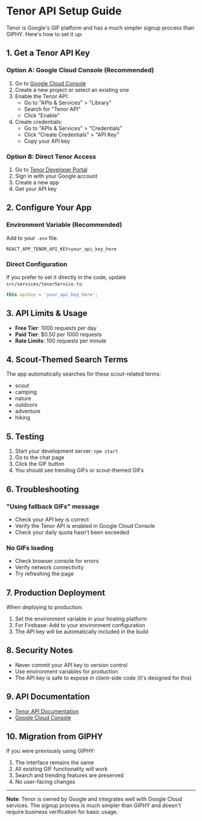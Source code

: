 # Tenor API Setup Guide

Tenor is Google's GIF platform and has a much simpler signup process than GIPHY. Here's how to set it up:

## 1. Get a Tenor API Key

### Option A: Google Cloud Console (Recommended)
1. Go to [Google Cloud Console](https://console.cloud.google.com/)
2. Create a new project or select an existing one
3. Enable the Tenor API:
   - Go to "APIs & Services" > "Library"
   - Search for "Tenor API"
   - Click "Enable"
4. Create credentials:
   - Go to "APIs & Services" > "Credentials"
   - Click "Create Credentials" > "API Key"
   - Copy your API key

### Option B: Direct Tenor Access
1. Go to [Tenor Developer Portal](https://tenor.com/developer/dashboard)
2. Sign in with your Google account
3. Create a new app
4. Get your API key

## 2. Configure Your App

### Environment Variable (Recommended)
Add to your `.env` file:
```
REACT_APP_TENOR_API_KEY=your_api_key_here
```

### Direct Configuration
If you prefer to set it directly in the code, update `src/services/tenorService.ts`:
```typescript
this.apiKey = 'your_api_key_here';
```

## 3. API Limits & Usage

- **Free Tier**: 1000 requests per day
- **Paid Tier**: $0.50 per 1000 requests
- **Rate Limits**: 100 requests per minute

## 4. Scout-Themed Search Terms

The app automatically searches for these scout-related terms:
- scout
- camping
- nature
- outdoors
- adventure
- hiking

## 5. Testing

1. Start your development server: `npm start`
2. Go to the chat page
3. Click the GIF button
4. You should see trending GIFs or scout-themed GIFs

## 6. Troubleshooting

### "Using fallback GIFs" message
- Check your API key is correct
- Verify the Tenor API is enabled in Google Cloud Console
- Check your daily quota hasn't been exceeded

### No GIFs loading
- Check browser console for errors
- Verify network connectivity
- Try refreshing the page

## 7. Production Deployment

When deploying to production:
1. Set the environment variable in your hosting platform
2. For Firebase: Add to your environment configuration
3. The API key will be automatically included in the build

## 8. Security Notes

- Never commit your API key to version control
- Use environment variables for production
- The API key is safe to expose in client-side code (it's designed for this)

## 9. API Documentation

- [Tenor API Documentation](https://tenor.com/developer/api-documentation)
- [Google Cloud Console](https://console.cloud.google.com/)

## 10. Migration from GIPHY

If you were previously using GIPHY:
1. The interface remains the same
2. All existing GIF functionality will work
3. Search and trending features are preserved
4. No user-facing changes

---

**Note**: Tenor is owned by Google and integrates well with Google Cloud services. The signup process is much simpler than GIPHY and doesn't require business verification for basic usage.

